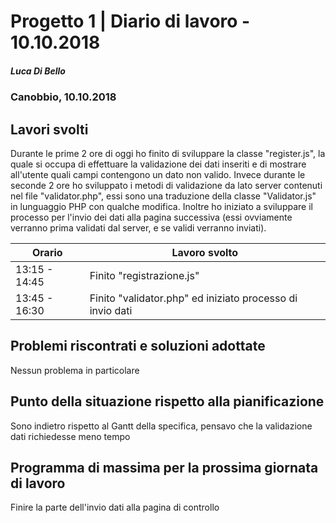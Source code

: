 # Progetto 1 | Diario di lavoro - 10.10.2018
##### Luca Di Bello
### Canobbio, 10.10.2018

## Lavori svolti
Durante le prime 2 ore di oggi ho finito di sviluppare la classe "register.js", la quale si occupa di effettuare la validazione dei dati inseriti e di mostrare all'utente quali campi contengono un dato non valido.
Invece durante le seconde 2 ore ho sviluppato i metodi di validazione da lato server contenuti nel file "validator.php", essi sono una traduzione della classe "Validator.js" in lunguaggio PHP con qualche modifica. Inoltre ho iniziato a sviluppare il processo per l'invio dei dati alla pagina successiva (essi ovviamente verranno prima validati dal server, e se validi verranno inviati).

|Orario        |Lavoro svolto                 |
|--------------|------------------------------|
|13:15 - 14:45  | Finito "registrazione.js" |
|13:45 - 16:30  | Finito "validator.php" ed iniziato processo di invio dati |

##  Problemi riscontrati e soluzioni adottate
Nessun problema in particolare

##  Punto della situazione rispetto alla pianificazione
Sono indietro rispetto al Gantt della specifica, pensavo che la validazione dati richiedesse meno tempo

## Programma di massima per la prossima giornata di lavoro
Finire la parte dell'invio dati alla pagina di controllo